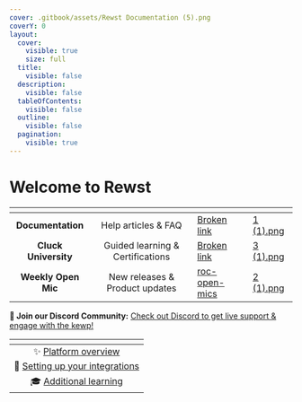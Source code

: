 ```yaml
---
cover: .gitbook/assets/Rewst Documentation (5).png
coverY: 0
layout:
  cover:
    visible: true
    size: full
  title:
    visible: false
  description:
    visible: false
  tableOfContents:
    visible: false
  outline:
    visible: false
  pagination:
    visible: true
---
```


# Welcome to Rewst

<table data-view="cards" data-full-width="true"><thead><tr><th align="center"></th><th align="center"></th><th data-hidden data-card-target data-type="content-ref"></th><th data-hidden data-card-cover data-type="files"></th></tr></thead><tbody><tr><td align="center"><strong>Documentation</strong></td><td align="center">Help articles &#x26; FAQ</td><td><a href="broken-reference">Broken link</a></td><td><a href=".gitbook/assets/1 (1).png">1 (1).png</a></td></tr><tr><td align="center"><strong>Cluck University</strong></td><td align="center">Guided learning &#x26; Certifications</td><td><a href="broken-reference">Broken link</a></td><td><a href=".gitbook/assets/3 (1).png">3 (1).png</a></td></tr><tr><td align="center"><strong>Weekly Open Mic</strong></td><td align="center">New releases &#x26; Product updates</td><td><a href="updates/roc-open-mics/">roc-open-mics</a></td><td><a href=".gitbook/assets/2 (1).png">2 (1).png</a></td></tr></tbody></table>



**👾 Join our Discord Community:** [Check out Discord to get live support & engage with the kewp!](https://discord.com/invite/Rewst)&#x20;



<table data-view="cards"><thead><tr><th align="center"></th></tr></thead><tbody><tr><td align="center">✨ <a href="cluck-university/getting-started/rewst-platform-overview.md">Platform overview</a></td></tr><tr><td align="center">🔌 <a href="cluck-university/getting-started/setting-up-your-integrations.md">Setting up your integrations</a></td></tr><tr><td align="center">🎓 <a href="cluck-university/micro-courses/">Additional learning</a></td></tr></tbody></table>

